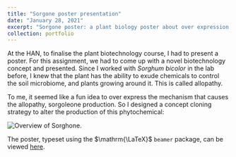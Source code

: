```yaml
---
title: "Sorgone poster presentation"
date: "January 28, 2021"
excerpt: "Sorgone poster: a plant biology poster about over expression of "
collection: portfolio
---
```


At the HAN, to finalise the plant biotechnology course, I had to present a poster. For this assignment, we had to come up with a novel biotechnology concept and presented. Since I worked with *Sorghum bicolor* in the lab before, I knew that the plant has the ability to exude chemicals to control the soil microbiome, and plants growing around it. This is called allopathy. 

To me, it seemed like a fun idea to over express the mechanism that causes the allopathy, sorgoleone production. So I designed a concept cloning strategy to alter the production of this phytochemical:

![Overview of *Sorgh*one.](images/sorghone_summary)

The poster, typeset using the $\mathrm{\LaTeX}$ `beamer` package, can be viewed [here](https://git.wur.nl/sibbe.bakker/portfolio/-/raw/main/presentations/poster/bachelor/main.pdf?ref_type=heads&inline=false).
